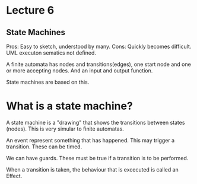 # Lecture 6
## State Machines

Pros:
  Easy to sketch, understood by many.
Cons:
Quickly becomes difficult. UML executon sematics not defined.

A finite automata has nodes and transitions(edges), one start node and one or more accepting nodes. And an input and output function.

State machines are based on this.

# What is a state machine?  
A state machine is a "drawing" that shows the transitions between states (nodes). This is very simular to finite automatas.

An event represent something that has happened. This may trigger a transition. These can be timed.

We can have guards. These must be true if a transition is to be performed.

When a transition is taken, the behaviour that is excecuted is called an Effect.
